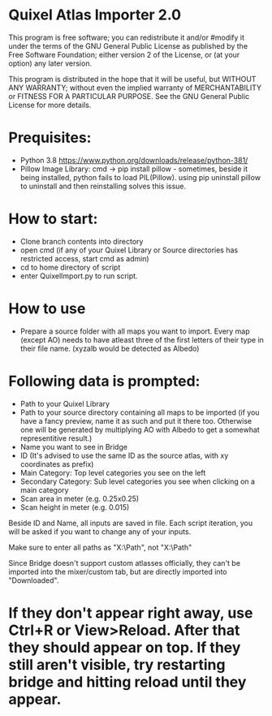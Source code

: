 # Quixel Atlas Importer 2.0
This program is free software; you can redistribute it and/or
#modify it under the terms of the GNU General Public License
as published by the Free Software Foundation; either version 2
of the License, or (at your option) any later version.

This program is distributed in the hope that it will be useful,
but WITHOUT ANY WARRANTY; without even the implied warranty of
MERCHANTABILITY or FITNESS FOR A PARTICULAR PURPOSE.  See the
GNU General Public License for more details.


# Prequisites:
- Python 3.8 https://www.python.org/downloads/release/python-381/
- Pillow Image Library: cmd -> pip install pillow - sometimes, beside it being installed, python fails to load PIL(Pillow). using pip uninstall pillow to uninstall and then reinstalling solves this issue.

# How to start: 
- Clone branch contents into directory
- open cmd (if any of your Quixel Library or Source directories has restricted access, start cmd as admin)
- cd to home directory of script
- enter QuixelImport.py to run script.

# How to use
- Prepare a source folder with all maps you want to import. Every map (except AO) needs to have atleast three of the first letters of their type in their file name. (xyzalb would be detected as Albedo)

# Following data is prompted:

- Path to your Quixel Library
- Path to your source directory containing all maps to be imported (if you have a fancy preview, name it as such and put it there too. Otherwise one will be generated by multiplying AO with Albedo to get a somewhat representitive result.)
- Name you want to see in Bridge
- ID (It's advised to use the same ID as the source atlas, with xy coordinates as prefix)
- Main Category: Top level categories you see on the left
- Secondary Category: Sub level categories you see when clicking on a main category
- Scan area in meter (e.g. 0.25x0.25)
- Scan height in meter (e.g. 0.015)

Beside ID and Name, all inputs are saved in file. Each script iteration, you will be asked if you want to change any of your inputs.

Make sure to enter all paths as "X:\Path", not "X:\Path\"

Since Bridge doesn't support custom atlasses officially, they can't be imported into the mixer/custom tab, but are directly imported into "Downloaded".

# If they don't appear right away, use Ctrl+R or View>Reload. After that they should appear on top. If they still aren't visible, try restarting bridge and hitting reload until they appear.



